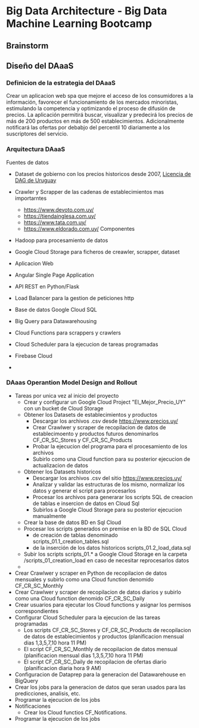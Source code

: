 
# Big Data Architecture - Big Data Machine Learning Bootcamp

## Brainstorm


## Diseño del DAaaS

### Definicion de la estrategia del DAaaS

Crear un aplicacion web spa que mejore el acceso de los consumidores a la información, favorecer el funcionamiento de los mercados minoristas, estimulando la competencia y optimizando el proceso de difusión de precios.
La aplicación permitirá buscar, visualizar y predecirá los precios de más de 200 productos en más de 500 establecimientos.
Adicionalmente notificará las ofertas por debabjo del percentil 10 diariamente a los suscriptores del servicio.

### Arquitectura DAaaS

Fuentes de datos
- Dataset de gobierno con los precios historicos desde 2007, [Licencia de DAG de Uruguay](https://www.gub.uy/agencia-gobierno-electronico-sociedad-informacion-conocimiento/sites/agencia-gobierno-electronico-sociedad-informacion-conocimiento/files/documentos/publicaciones/licencia_de_datos_abiertos_0.pdf)
  
- Crawler y Scrapper de las cadenas de establecimientos mas importarntes
  - https://www.devoto.com.uy/
  - https://tiendainglesa.com.uy/
  - https://www.tata.com.uy/
  - https://www.eldorado.com.uy/
Componentes
- Hadoop para procesamiento de datos
- Google Cloud Storage para ficheros de creawler, scrapper, dataset 
- Aplicacion Web
 - Angular Single Page Application
- API REST en Python/Flask
    
- Load Balancer para la gestion de peticiones http
- Base de datos Google Cloud SQL
- Big Query para Datawarehousing
- Cloud Functions para scrappers y crawlers
- Cloud Scheduler para la ejecucion de tareas programadas
- Firebase Cloud
- 
  
### DAaas Operantion Model Design and Rollout
- Tareas por unica vez al inicio del proyecto
  - Crear y configurar un Google Cloud Project "El_Mejor_Precio_UY" con un bucket de Cloud Storage
  - Obtener los Datasets de establecimientos y productos
    - Descargar los archivos .csv desde https://www.precios.uy/
    - Crear Crawlwer y scraper de recopilacion de datos de establecimoento y productos futuros denominarlos CF_CR_SC_Stores y CF_CR_SC_Products
    - Probar la ejecucion del programa para el procesamiento de los archivos
    - Subirlo como una Cloud function para su posterior ejecucion de actualizacion de datos
  - Obtener los Datasets historicos
    - Descargar los archivos .csv del sitio https://www.precios.uy/
    - Analizar y validar las estructuras de los mismo, normalizar los datos y generar el script para procesarlos
    - Procesar los archivos para generarar los scripts SQL de creacion de tablas e insercion de datos en Cloud Sql 
    - Subirlos a Google Cloud Storage para su posterior ejecucion manualmente
  - Crear la base de datos BD en Sql Cloud
  - Procesar los scripts generados on premise en la BD de SQL Cloud
    - de creación de tablas denominado scripts_01.1_creation_tables.sql
    - de la inserción de los datos historicos scripts_01.2_load_data.sql
  - Subir los scripts scripts_01.* a Google Cloud Storage en la carpeta /scripts_01_creation_load en caso de necesitar reprocesarlos datos
  - 
- Crear Crawlwer y scraper en Python de recopilacion de datos mensuales y subirlo como una Cloud function denomido CF_CR_SC_Monthly
- Crear Crawlwer y scraper de recopilacion de datos diarios y subirlo como una Cloud function denomido CF_CR_SC_Daily
- Crear usuarios para ejecutar los Cloud functions y asignar los permisos correspondientes
- Configurar Cloud Scheduler para la ejecucion de las tareas programadas
  - Los scripts CF_CR_SC_Stores y CF_CR_SC_Products de recopilacion de datos de establecimientos y productos (planificacion mensual dias 1,3,5,7,10 hora 11 PM)
  - El script CF_CR_SC_Monthly de recopilacion de datos mensual (planificacion mensual dias 1,3,5,7,10 hora 11 PM)
  - El script CF_CR_SC_Daily de recopilacion de ofertas diario (planificacion diaria hora 9 AM) 
- Configuracion de Dataprep para la generacion del Datawarehouse en BigQuery
-   Crear los jobs para la generacion de datos que seran usados para las predicciones, analisis, etc.
-   Programar la ejecucion de los jobs
- Notificaciones
  - Crear los Cloud functios CF_Notifications.
-   Programar la ejecucion de los jobs
  
  
  


  









